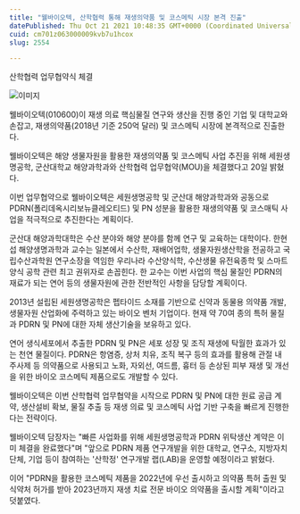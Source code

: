 ```yaml
---
title: "웰바이오텍, 산학협력 통해 재생의약품 및 코스메틱 시장 본격 진출"
datePublished: Thu Oct 21 2021 10:48:35 GMT+0000 (Coordinated Universal Time)
cuid: cm701z063000009kvb7u1hcox
slug: 2554

---
```



산학협력 업무협약식 체결

![이미지](https://cdn.hashnode.com/res/hashnode/image/upload/v1739252397033/5cbf3400-dc56-42b0-ba9b-4670fee2bc07.jpeg)

웰바이오텍(010600)이 재생 의료 핵심물질 연구와 생산을 진행 중인 기업 및 대학교와 손잡고, 재생의약품(2018년 기준 250억 달러) 및 코스메틱 시장에 본격적으로 진출한다.

웰바이오텍은 해양 생물자원을 활용한 재생의약품 및 코스메틱 사업 추진을 위해 세원생명공학, 군산대학교 해양과학과와 산학협력 업무협약(MOU)을 체결했다고 20일 밝혔다.

이번 업무협약으로 웰바이오텍은 세원생명공학 및 군산대 해양과학과와 공동으로 PDRN(폴리데옥시리보뉴클레오티드) 및 PN 성분을 활용한 재생의약품 및 코스매틱 사업을 적극적으로 추진한다는 계획이다.

군산대 해양과학대학은 수산 분야와 해양 분야를 함께 연구 및 교육하는 대학이다. 한현섭 해양생명과학과 교수는 일본에서 수산학, 재배어업학, 생물자원생산학을 전공하고 국립수산과학원 연구소장을 역임한 우리나라 수산양식학, 수산생물 유전육종학 및 스마트양식 공학 관련 최고 권위자로 손꼽힌다. 한 교수는 이번 사업의 핵심 물질인 PDRN의 재료가 되는 연어 등의 생물자원에 관한 전반적인 사항을 담당할 계획이다.

2013년 설립된 세원생명공학은 펩타이드 소재를 기반으로 신약과 동물용 의약품 개발, 생물자원 산업화에 주력하고 있는 바이오 벤처 기업이다. 현재 약 70여 종의 특허 물질과 PDRN 및 PN에 대한 자체 생산기술을 보유하고 있다.

연어 생식세포에서 추출한 PDRN 및 PN은 세포 성장 및 조직 재생에 탁월한 효과가 있는 천연 물질이다. PDRN은 항염증, 상처 치유, 조직 복구 등의 효과를 활용해 관절 내 주사제 등 의약품으로 사용되고 노화, 자외선, 여드름, 흉터 등 손상된 피부 재생 및 개선을 위한 바이오 코스메틱 제품으로도 개발할 수 있다.

웰바이오텍은 이번 산학협력 업무협약을 시작으로 PDRN 및 PN에 대한 원료 공급 계약, 생산설비 확보, 물질 추출 등 재생 의료 및 코스메틱 사업 기반 구축을 빠르게 진행한다는 전략이다.

웰바이오텍 담장자는 "빠른 사업화를 위해 세원생명공학과 PDRN 위탁생산 계약은 이미 체결을 완료했다"며 "앞으로 PDRN 제품 연구개발을 위한 대학교, 연구소, 지방자치단체, 기업 등이 참여하는 '산학정' 연구개발 랩(LAB)을 운영할 예정이라고 밝혔다.

이어 "PDRN을 활용한 코스메틱 제품을 2022년에 우선 출시하고 의약품 특허 출원 및 식약처 허가를 받아 2023년까지 재생 치료 전문 바이오 의약품을 출시할 계획"이라고 덧붙였다.